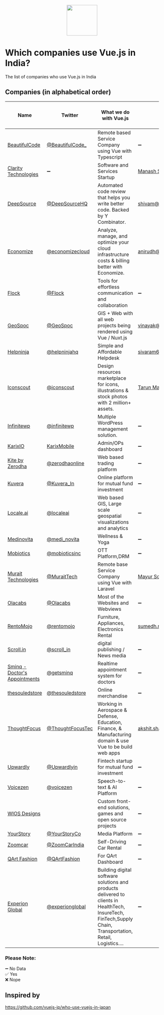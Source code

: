 <p align="center"><a href="https://vuejs.org" target="_blank"><img width="100"src="https://vuejs.org/images/logo.png"></a></p>

# Which companies use Vue.js in India?
The list of companies who use Vue.js in India

## Companies (in alphabetical order)

Name | Twitter | What we do with Vue.js | Contact Person | Open for Event Spaces | Open to Hire
------------ | ------- | ------- | ------- | ------- | -------
[BeautifulCode](https://www.beautifulcode.co) | [@BeautifulCode_](https://twitter.com/beautifulcode_) | Remote based Service Company using Vue with Typescript | ➖ | ➖ | ➖ 
[Clarity Technologies](https://claritytech.io/) | ➖ | Software and Services Startup | [Manash Sonowal](https://twitter.com/msonowal) | ➖ | ✅
[DeepSource](https://deepsource.io) | [@DeepSourceHQ](https://twitter.com/DeepSourceHQ/) | Automated code review that helps you write better code. Backed by Y Combinator. | [shivam@deepsource.io](https://github.com/scmmishra) | ➖ | ✅
[Economize](https://www.economize.cloud/) | [@economizecloud](https://twitter.com/economizecloud) | Analyze, manage, and optimize your cloud infrastructure costs & billing better with Economize. | [anirudh@economize.cloud](https://github.com/anirudhmurali) | ➖ | ✅
[Flock](https://flock.com) | [@Flock](https://twitter.com/flock) | Tools for effortless communication and collaboration | ➖ | ➖ | ✅
[GeoSpoc](https://www.geospoc.com) | [@GeoSpoc](https://twitter.com/geospoc) | GIS + Web with all web projects being rendered using Vue / Nuxt.js | [vinayak@geospoc.com](https://github.com/vinayakkulkarni) | ✅ | ✅ 
[Helpninja](https://helpninja.com) | [@helpninjahq](https://twitter.com/helpninjahq) | Simple and Affordable Helpdesk | [sivaram636@helpninja.com](https://github.com/sivaramsi) | ➖ | ➖ 
[Iconscout](https://iconscout.com) | [@iconscout](https://twitter.com/iconscout) | Design resources marketplace for icons, illustrations & stock photos with 2 million+ assets. | [Tarun Mangukiya](https://twitter.com/tarunmangukiya) | ✅| ➖
[Infinitewp](https://infinitewp.com) | [@infinitewp](https://twitter.com/infinitewp) | Multiple WordPress management solution. | ➖ | ➖ | ➖
[KarixIO](https://www.karix.io/) | [KarixMobile](https://twitter.com/KarixMobile) | Admin/OPs dashboard | ➖ | ➖ | ➖ 
[Kite by Zerodha](https://kite.zerodha.com/) | [@zerodhaonline](https://twitter.com/zerodhaonline) | Web based trading platform | ➖ | ➖ | ➖ 
[Kuvera](https://kuvera.in/) | [@Kuvera_In](https://twitter.com/Kuvera_in) | Online platform for mutual fund investment | ➖ | ➖ | ➖ 
[Locale.ai](https://locale.ai/) | [@localeai](https://twitter.com/localeai) | Web based GIS, Large scale geospatial visualizations and analytics |  ➖ | ➖ | ➖
[Medinovita](https://www.medinovita.com/) | [@medi_novita](https://twitter.com/medi_novita) | Wellness & Yoga | ➖ | ➖ | 
[Mobiotics](https://mobiotics.com/) | [@mobioticsinc](https://twitter.com/mobioticsinc) | OTT Platform,DRM | ➖ | ➖ | ➖ 
[Murait Technologies](https://www.murait.com/) | [@MuraitTech](https://twitter.com/MuraitTech) | Remote base Service Company using Vue with Laravel  | [Mayur Sojitra](https://twitter.com/mayur_sojitra) | ➖ | ✅
[Olacabs](https://www.olacabs.com) | [@Olacabs](https://twitter.com/Olacabs) | Most of the Websites and Webviews | ➖ | ➖ | ➖ 
[RentoMojo](https://rentomojo.com) | [@rentomojo](https://twitter.com/rentomojo) | Furniture, Appliances, Electronics Rental | [sumedh.nimkarde@rentomojo.com](https://github.com/lunaticmonk) | ➖ | ➖ 
[Scroll.in](https://scroll.in) | [@scroll_in](https://twitter.com/scroll_in) | digital publishing / News media | ➖ | ➖ | ➖ 
[Sminq - Doctor's Appointments](https://www.sminq.com) | [@getsminq](https://twitter.com/getsminq) | Realtime appointment system for doctors | ➖ | ➖ | ➖ 
[thesouledstore](https://www.thesouledstore.com/) | [@thesouledstore](https://twitter.com/TheSouledStore) | Online merchandise | ➖ | ➖ | ➖ 
[ThoughtFocus](https://www.thoughtfocus.com/) | [@ThoughtFocusTec](https://twitter.com/ThoughtFocusTec) |  Working in Aerospace & Defense, Education, Finance, & Manufacturing domain & use Vue to be build web apps | [akshit.sharma@thoughtfocus.com](https://twitter.com/TheAkshitS) | ➖ | ➖ 
[Upwardly](https://www.upwardly.in) | [@Upwardlyin](https://twitter.com/upwardlyin) | Fintech startup for mutual fund investment | ➖ | ➖ | ➖ 
[Voicezen](https://voicezen.ai) | [@voicezen](https://twitter.com/voicezen) | Speech-to-text & AI Platform | ➖ | ➖ | ➖ 
[WIOS Designs](https://wiosdesigns.xyz) | | Custom front-end solutions, games and open source projects | ➖ | ➖ | ➖ 
[YourStory](https://yourstory.com) | [@YourStoryCo](https://twitter.com/YourStoryCo) | Media Platform | ➖ | ➖ | ➖ 
[Zoomcar](https://zoomcar.com) | [@ZoomCarIndia](https://twitter.com/ZoomCarIndia) | Self-Driving Car Rental | ➖ | ➖ | ➖ 
[QArt Fashion](https://www.qart.fashion/) | [@QArtFashion](https://twitter.com/QArtFashion) | For QArt Dashboard | ➖ | ➖ | ➖
[ Experion Global](https://www.experionglobal.com/) | [@experionglobal](https://twitter.com/experionglobal) | Building digital software solutions and products delivered to clients in HealthTech, InsureTech, FinTech,Supply Chain, Transportation, Retail, Logistics.... | ➖ | ➖ | ➖
### Please Note:  

➖ No Data  
✅ Yes  
❌ Nope

## Inspired by
https://github.com/vuejs-jp/who-use-vuejs-in-japan
